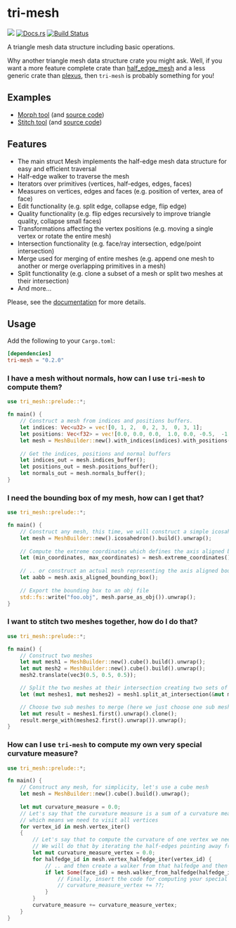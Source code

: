 # tri-mesh

[![](http://meritbadge.herokuapp.com/tri-mesh)](https://crates.io/crates/tri-mesh)
[![Docs.rs](https://docs.rs/tri-mesh/badge.svg)](https://docs.rs/tri-mesh)
[![Build Status](https://travis-ci.org/asny/tri-mesh.svg?branch=master)](https://travis-ci.org/asny/tri-mesh)

A triangle mesh data structure including basic operations.

Why another triangle mesh data structure crate you might ask.
Well, if you want a more feature complete crate than [half_edge_mesh](https://crates.io/crates/half_edge_mesh) and a less generic crate than [plexus](https://crates.io/crates/plexus),
then `tri-mesh` is probably something for you!

## Examples

- [Morph tool](https://asny.github.io/morph-web/) (and [source code](https://github.com/asny/tri-mesh/tree/master/examples/morph.rs))
- [Stitch tool](https://asny.github.io/stitch-web/) (and [source code](https://github.com/asny/tri-mesh/tree/master/examples/stitch.rs))

## Features

- The main struct Mesh implements the half-edge mesh data structure for easy and efficient traversal
- Half-edge walker to traverse the mesh
- Iterators over primitives (vertices, half-edges, edges, faces)
- Measures on vertices, edges and faces (e.g. position of vertex, area of face)
- Edit functionality (e.g. split edge, collapse edge, flip edge)
- Quality functionality (e.g. flip edges recursively to improve triangle quality, collapse small faces)
- Transformations affecting the vertex positions (e.g. moving a single vertex or rotate the entire mesh)
- Intersection functionality (e.g. face/ray intersection, edge/point intersection)
- Merge used for merging of entire meshes (e.g. append one mesh to another or merge overlapping primitives in a mesh)
- Split functionality (e.g. clone a subset of a mesh or split two meshes at their intersection)
- And more...

Please, see the [documentation](https://docs.rs/tri-mesh) for more details.

## Usage
Add the following to your `Cargo.toml`:
```toml
[dependencies]
tri-mesh = "0.2.0"
```

### I have a mesh without normals, how can I use `tri-mesh` to compute them?

```rust
use tri_mesh::prelude::*;

fn main() {
    // Construct a mesh from indices and positions buffers.
    let indices: Vec<u32> = vec![0, 1, 2,  0, 2, 3,  0, 3, 1];
    let positions: Vec<f32> = vec![0.0, 0.0, 0.0,  1.0, 0.0, -0.5,  -1.0, 0.0, -0.5, 0.0, 0.0, 1.0];
    let mesh = MeshBuilder::new().with_indices(indices).with_positions(positions).build().unwrap();
    
    // Get the indices, positions and normal buffers
    let indices_out = mesh.indices_buffer();
    let positions_out = mesh.positions_buffer();
    let normals_out = mesh.normals_buffer();
}
```

### I need the bounding box of my mesh, how can I get that?

```rust
use tri_mesh::prelude::*;

fn main() {
    // Construct any mesh, this time, we will construct a simple icosahedron
    let mesh = MeshBuilder::new().icosahedron().build().unwrap();
    
    // Compute the extreme coordinates which defines the axis aligned bounding box..
    let (min_coordinates, max_coordinates) = mesh.extreme_coordinates();
    
    // .. or construct an actual mesh representing the axis aligned bounding box
    let aabb = mesh.axis_aligned_bounding_box();
    
    // Export the bounding box to an obj file
    std::fs::write("foo.obj", mesh.parse_as_obj()).unwrap();
}
```

### I want to stitch two meshes together, how do I do that?

```rust
use tri_mesh::prelude::*;

fn main() {
    // Construct two meshes
    let mut mesh1 = MeshBuilder::new().cube().build().unwrap();
    let mut mesh2 = MeshBuilder::new().cube().build().unwrap();
    mesh2.translate(vec3(0.5, 0.5, 0.5));

    // Split the two meshes at their intersection creating two sets of sub meshes
    let (mut meshes1, mut meshes2) = mesh1.split_at_intersection(&mut mesh2);

    // Choose two sub meshes to merge (here we just choose one sub mesh from each of the original meshes)
    let mut result = meshes1.first().unwrap().clone();
    result.merge_with(meshes2.first().unwrap()).unwrap();
}
```

### How can I use `tri-mesh` to compute my own very special curvature measure?

```rust
use tri_mesh::prelude::*;

fn main() {
    // Construct any mesh, for simplicity, let's use a cube mesh
    let mesh = MeshBuilder::new().cube().build().unwrap();
    
    let mut curvature_measure = 0.0;
    // Let's say that the curvature measure is a sum of a curvature measure for each vertex
    // which means we need to visit all vertices
    for vertex_id in mesh.vertex_iter()
    {
        // Let's say that to compute the curvature of one vertex we need to visit the neighbouring faces
        // We will do that by iterating the half-edges pointing away from the vertex ..
        let mut curvature_measure_vertex = 0.0;
        for halfedge_id in mesh.vertex_halfedge_iter(vertex_id) {
            // .. and then create a walker from that halfedge and then get the face pointed to by that walker
            if let Some(face_id) = mesh.walker_from_halfedge(halfedge_id).face_id() {
                // Finally, insert the code for computing your special vertex curvature measure right here!
                // curvature_measure_vertex += ??; 
            }
        }
        curvature_measure += curvature_measure_vertex;
    }
}
```
